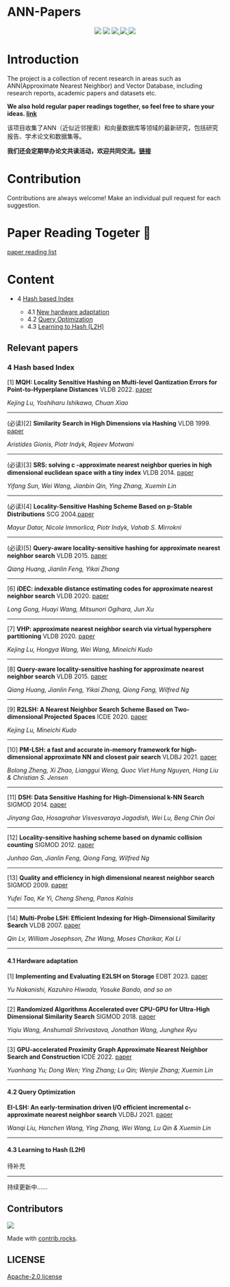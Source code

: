 # ANN-Papers

<div align="center">
<img border="0" src="https://camo.githubusercontent.com/54fdbe8888c0a75717d7939b42f3d744b77483b0/687474703a2f2f6a617977636a6c6f76652e6769746875622e696f2f73622f69636f2f617765736f6d652e737667" />
<img border="0" src="https://camo.githubusercontent.com/1ef04f27611ff643eb57eb87cc0f1204d7a6a14d/68747470733a2f2f696d672e736869656c64732e696f2f7374617469632f76313f6c6162656c3d254630253946253843253946266d6573736167653d496625323055736566756c267374796c653d7374796c653d666c617426636f6c6f723d424334453939" />
<a href="https://github.com/Unstructured-Data-Community/ANN-Papers/issues">     <img border="0" src="https://img.shields.io/github/issues/Unstructured-Data-Community/ANN-Papers" /> </a>
<a href="https://github.com/Unstructured-Data-Community/ANN-Papers/network/members">     <img border="0" src="https://img.shields.io/github/forks/Unstructured-Data-Community/ANN-Papers" /> </a>
<a href="https://github.comUnstructured-Data-Community/ANN-Papers/stargazers">     <img border="0" src="https://img.shields.io/github/stars/Unstructured-Data-Community/ANN-Papers" /> </a>
</div>

# Introduction

The project is a collection of recent research in areas such as ANN(Approximate Nearest Neighbor) and Vector Database, including research reports, academic papers and datasets etc.

**We also hold regular paper readings together, so feel free to share your ideas. [link](https://github.com/Unstructured-Data-Community/talk/blob/main/paper-reading.md)**

该项目收集了ANN（近似近邻搜索）和向量数据库等领域的最新研究，包括研究报告、学术论文和数据集等。

**我们还会定期举办论文共读活动，欢迎共同交流。[链接](https://github.com/Unstructured-Data-Community/talk/blob/main/paper-reading.md)**

# Contribution

Contributions are always welcome! Make an individual pull request for each suggestion.

# Paper Reading Togeter 🥰
[paper reading list](https://github.com/Unstructured-Data-Community/talk/blob/main/paper-reading.md)

# Content

- 4 [Hash based Index](https://github.com/Unstructured-Data-Community/ANN-Papers/content#4-hash-based-index)

  - 4.1 [New hardware adaptation](https://github.com/Unstructured-Data-Community/ANN-Papers/content#41-new-hardware-adaptation)
  - 4.2 [Query Optimization](https://github.com/Unstructured-Data-Community/ANN-Papers/content#42-query-optimization)
  - 4.3 [Learning to Hash (L2H)](https://github.com/Unstructured-Data-Community/ANN-Papers/content#43-learning-to-hash-l2h)
  
## Relevant papers

### 4 Hash based Index


[1] **MQH: Locality Sensitive Hashing on Multi-level Qantization Errors for Point-to-Hyperplane Distances** VLDB 2022. [paper](https://www.vldb.org/pvldb/vol16/p864-lu.pdf)

*Kejing Lu, Yoshiharu Ishikawa, Chuan Xiao*

---

(必读)[2] **Similarity Search in High Dimensions via Hashing** VLDB 1999. [paper](https://www.vldb.org/conf/1999/P49.pdf)

*Aristides Gionis, Piotr Indyk, Rajeev Motwani*

---

(必读)[3] **SRS: solving c -approximate nearest neighbor queries in high dimensional euclidean space with a tiny index** VLDB 2014. [paper](https://vldb.org/pvldb/vol8/p1-sun.pdf)

*Yifang Sun, Wei Wang, Jianbin Qin, Ying Zhang, Xuemin Lin*

---

(必读)[4] **Locality-Sensitive Hashing Scheme Based on p-Stable Distributions** SCG 2004.[paper](https://dl.acm.org/doi/10.1145/997817.997857)

*Mayur Datar, Nicole Immorlica, Piotr Indyk, Vahab S. Mirrokni*

---

(必读)[5] **Query-aware locality-sensitive hashing for approximate nearest neighbor search** VLDB 2015. [paper](https://dl.acm.org/doi/10.14778/2850469.2850470)

*Qiang Huang, Jianlin Feng, Yikai Zhang*

---

[6] **iDEC: indexable distance estimating codes for approximate nearest neighbor search** VLDB 2020. [paper](https://vldb.org/pvldb/vol13/p1483-gong.pdf)

*Long Gong, Huayi Wang, Mitsunori Ogihara, Jun Xu*

---

[7] **VHP: approximate nearest neighbor search via virtual hypersphere partitioning** VLDB 2020. [paper](https://dl.acm.org/doi/10.14778/3397230.3397240)

*Kejing Lu, Hongya Wang, Wei Wang, Mineichi Kudo*

---

[8] **Query-aware locality-sensitive hashing for approximate nearest neighbor search** VLDB 2015. [paper](https://dl.acm.org/doi/abs/10.14778/2850469.2850470)

*Qiang Huang, Jianlin Feng, Yikai Zhang, Qiong Fang, Wilfred Ng*

---

[9] **R2LSH: A Nearest Neighbor Search Scheme Based on Two-dimensional Projected Spaces** ICDE 2020. [paper](https://conferences.computer.org/icde/2020/pdfs/ICDE2020-5acyuqhpJ6L9P042wmjY1p/290300b045/290300b045.pdf)

*Kejing Lu, Mineichi Kudo*

---

[10] **PM-LSH: a fast and accurate in-memory framework for high-dimensional approximate NN and closest pair search** VLDBJ 2021. [paper](https://link.springer.com/article/10.1007/s00778-021-00680-7)

*Bolong Zheng, Xi Zhao, Lianggui Weng, Quoc Viet Hung Nguyen, Hang Liu & Christian S. Jensen*

---

[11] **DSH: Data Sensitive Hashing for High-Dimensional k-NN Search** SIGMOD 2014. [paper](https://arxiv.org/pdf/1205.2930.pdf)

*Jinyang Gao, Hosagrahar Visvesvaraya Jagadish, Wei Lu, Beng Chin Ooi*

---

[12] **Locality-sensitive hashing scheme based on dynamic collision counting** SIGMOD 2012. [paper](https://dl.acm.org/doi/10.1145/2213836.2213898)

*Junhao Gan, Jianlin Feng, Qiong Fang, Wilfred Ng*

---

[13] **Quality and efficiency in high dimensional nearest neighbor search** SIGMOD 2009. [paper](https://dl.acm.org/doi/10.1145/1559845.1559905)

*Yufei Tao, Ke Yi, Cheng Sheng, Panos Kalnis*

---

[14] **Multi-Probe LSH: Efficient Indexing for High-Dimensional Similarity Search** VLDB 2007. [paper](https://www.cs.princeton.edu/cass/papers/mplsh_vldb07.pdf)

*Qin Lv, William Josephson, Zhe Wang, Moses Charikar, Kai Li*

---


#### 4.1 Hardware adaptation


[1] **Implementing and Evaluating E2LSH on Storage** EDBT 2023. [paper](https://openproceedings.org/2023/conf/edbt/paper-20.pdf)

*Yu Nakanishi, Kazuhiro Hiwada, Yosuke Bando, and so on*

___

[2] **Randomized Algorithms Accelerated over CPU-GPU for Ultra-High Dimensional Similarity Search** SIGMOD 2018. [paper](https://dl.acm.org/doi/10.1145/3183713.3196925)

*Yiqiu Wang, Anshumali Shrivastava, Jonathan Wang, Junghee Ryu*

---

[3] **GPU-accelerated Proximity Graph Approximate Nearest Neighbor Search and Construction** ICDE 2022. [paper](https://ieeexplore.ieee.org/document/9835618)

*Yuanhang Yu; Dong Wen; Ying Zhang; Lu Qin; Wenjie Zhang; Xuemin Lin*

---


#### 4.2 Query Optimization


**EI-LSH: An early-termination driven I/O efficient incremental c-approximate nearest neighbor search** VLDBJ 2021. [paper](https://link.springer.com/article/10.1007/s00778-020-00635-4)

*Wanqi Liu, Hanchen Wang, Ying Zhang, Wei Wang, Lu Qin & Xuemin Lin*

---



#### 4.3 Learning to Hash (L2H)


待补充


---

持续更新中……

## Contributors

<a href="https://github.com/Unstructured-Data-Community/ANN-Papers/graphs/contributors">
  <img src="https://contrib.rocks/image?repo=Unstructured-Data-Community/ANN-Papers" />
</a>

Made with [contrib.rocks](https://contrib.rocks).

## LICENSE

[Apache-2.0 license](./LICENSE)

